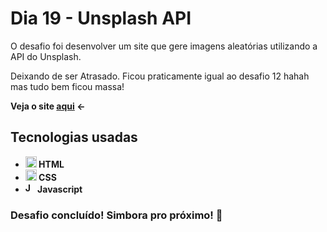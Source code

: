 # Dia 19 - Unsplash API

O desafio foi desenvolver um site que gere imagens aleatórias utilizando a API do Unsplash.

Deixando de ser Atrasado. Ficou praticamente igual ao desafio 12 hahah mas tudo bem ficou massa!

<strong>Veja o site <a href="https://poveii-twentyonedayscoding.netlify.app/dia%2019%20-%20unsplash%20api/">aqui</a> ←<strong>

## Tecnologias usadas

- <strong>
    <img src="https://cdn.jsdelivr.net/gh/devicons/devicon/icons/html5/html5-original.svg" alt="HTML5 Icon" style="width: 18px;" /> 
      HTML
  </strong>
- <strong>
    <img src="https://cdn.jsdelivr.net/gh/devicons/devicon/icons/css3/css3-original.svg" alt="CSS3 Icon" style="width: 18px;" /> 
      CSS
  </strong>
- <strong>
    <img src="https://cdn.jsdelivr.net/gh/devicons/devicon/icons/javascript/javascript-original.svg" alt="Javascript Icon" style="width: 16px;" /> 
      Javascript
  </strong>

### Desafio concluído! Simbora pro próximo! 🚀
